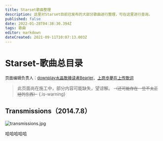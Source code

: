 ```yaml
---
title: Starset歌曲整理
description: 这里对Starset目前已发布的大部分歌曲进行整理，可在这里进行查询。
published: false
date: 2022-01-28T04:38:30.394Z
tags: 歌曲
editor: markdown
dateCreated: 2021-09-11T10:07:13.003Z
---
```


# Starset-歌曲总目录
<font size="2">页面编辑负责人：<a href="https://space.bilibili.com/505711149">downplay水晶歌捧读者Bearler</a>、<a href="https://space.bilibili.com/271885937">上原歩夢在上传歌词</a></font>
> 此页面尚在施工中，部分内容可能缺失，望谅解。
<font size="2"><s>（还可能存在一些不太正经的东西）</s></font>
{.is-warning}

## Transmissions（2014.7.8）
![transmissions.jpg](https://imgs.thestarsetsociety.cn/2022/01/28/64b63177fbd1f.jpg)
<div class="d_out" onmouseover="this.className='d_over'"
onmouseout="this.className='d_out'">哈哈哈哈哈</div>